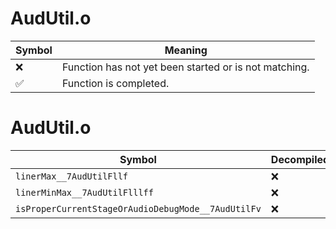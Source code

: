 # AudUtil.o
| Symbol | Meaning 
| ------------- | ------------- 
| :x: | Function has not yet been started or is not matching. 
| :white_check_mark: | Function is completed. 


# AudUtil.o
| Symbol | Decompiled? |
| ------------- | ------------- |
| `linerMax__7AudUtilFllf` | :x: |
| `linerMinMax__7AudUtilFlllff` | :x: |
| `isProperCurrentStageOrAudioDebugMode__7AudUtilFv` | :x: |
